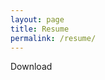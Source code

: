 ```yaml
---
layout: page
title: Resume
permalink: /resume/
---
```


<object data="/static/files/Resume.pdf" type="application/pdf" style="height: 100vh; width: 100%">
  <p>Download<a href="/static/files/Resume.pdf"></a></p>
</object>
